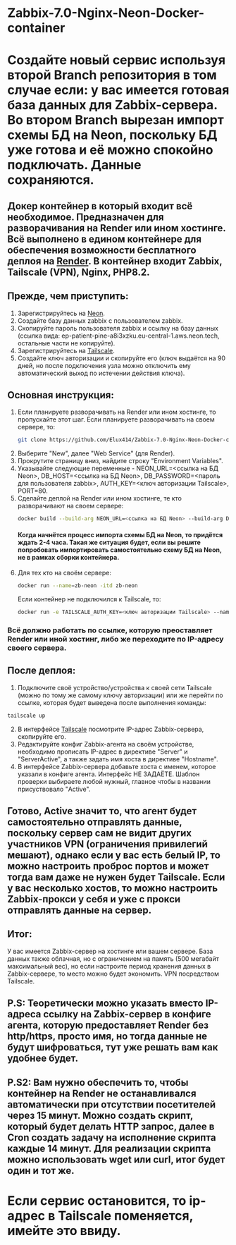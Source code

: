 # Zabbix-7.0-Nginx-Neon-Docker-container

# Создайте новый сервис используя второй Branch репозитория в том случае если: у вас имеется готовая база данных для Zabbix-сервера. Во втором Branch вырезан импорт схемы БД на Neon, поскольку БД уже готова и её можно спокойно подключать. Данные сохраняются.

## Докер контейнер в который входит всё необходимое. Предназначен для разворачивания на Render или ином хостинге. Всё выполнено в едином контейнере для обеспечения возможности бесплатного деплоя на [Render](https://render.com/). В контейнер входит Zabbix, Tailscale (VPN), Nginx, PHP8.2.

## Прежде, чем приступить:

1. Зарегистрируйтесь на [Neon](https://neon.tech/).
2. Создайте базу данных zabbix с пользователем zabbix.
3. Скопируйте пароль пользователя zabbix и ссылку на базу данных (ссылка вида: ep-patient-pine-a8i3xzku.eu-central-1.aws.neon.tech, остальные части не копируйте).
4. Зарегистрируйтесь на [Tailscale](https://tailscale.com/).
5. Создайте ключ авторизации и скопируйте его (ключ выдаётся на 90 дней, но после подключения узла можно отключить ему автоматический выход по истечении действия ключа).

## Основная инструкция:

1. Если планируете разворачивать на Render или ином хостинге, то пропускайте этот шаг. Если планируете разворачивать на своем сервере, то:
   ```bash
   git clone https://github.com/Elux414/Zabbix-7.0-Nginx-Neon-Docker-container
   ```
2. Выберите "New", далее "Web Service" (для Render).
3. Прокрутите страницу вниз, найдите строку "Environment Variables".
4. Указывайте следующие переменные - NEON_URL=<ссылка на БД Neon>, DB_HOST=<ссылка на БД Neon>, DB_PASSWORD=<пароль для пользователя zabbix>, AUTH_KEY=<ключ авторизации Tailscale>, PORT=80.
5. Сделайте деплой на Render или ином хостинге, те кто разворачивают на своем сервере:
   ```bash
   docker build --build-arg NEON_URL=<ссылка на БД Neon> --build-arg DB_HOST=<ссылка на БД Neon> --build-arg DB_PASSWORD=<пароль для пользователя zabbix> --build-arg AUTH_KEY=<ключ авторизации Tailscale> -t zb-neon .
   ```
   #### Когда начнётся процесс импорта схемы БД на Neon, то придётся ждать 2-4 часа. Такая же ситуация будет, если вы решите попробовать импортировать самостоятельно схему БД на Neon, не в рамках сборки контейнера.
6. Для тех кто на своём сервере:
   ```bash
   docker run --name=zb-neon -itd zb-neon
   ```
   Если контейнер не подключился к Tailscale, то:
   ```bash
   docker run -e TAILSCALE_AUTH_KEY=<ключ авторизации Tailscale> --name=zb-neon -itd zb-neon
   ```

### Всё должно работать по ссылке, которую преоставляет Render или иной хостинг, либо же переходите по IP-адресу своего сервера.

## После деплоя:

1. Подключите своё устройство/устройства к своей сети Tailscale (можно по тому же самому ключу авторизации) или же перейти по ссылке, которая будет выведена после выполнения команды:
```bash
tailscale up
```
2. В интерфейсе [Tailscale](https://login.tailscale.com/admin/machines) посмотрите IP-адрес Zabbix-сервера, скопируйте его.
3. Редактируйте конфиг Zabbix-агента на своём устройстве, необходимо прописать IP-адрес в директиве "Server" и "ServerActive", а также задать имя хоста в директиве "Hostname".
4. В интерфейсе Zabbix-сервера добавьте хоста с именем, которое указали в конфиге агента. Интерфейс НЕ ЗАДАЁТЕ. Шаблон проверки выбираете любой нужный, главное чтобы в названии присуствовало "Active".

## Готово, Active значит то, что агент будет самостоятельно отправлять данные, поскольку сервер сам не видит других участников VPN (ограничения привилегий мешают), однако если у вас есть белый IP, то можно настроить проброс портов и может тогда вам даже не нужен будет Tailscale. Если у вас несколько хостов, то можно настроить Zabbix-прокси у себя и уже с прокси отправлять данные на сервер.

## Итог:

У вас имеется Zabbix-сервер на хостинге или вашем сервере. База данных также облачная, но с ограничением на память (500 мегабайт максимальный вес), но если настроите период хранения данных в Zabbix-сервере, то место можно будет экономить. VPN посредством Tailscale.

## P.S: Теоретически можно указать вместо IP-адреса ссылку на Zabbix-сервер в конфиге агента, которую предоставляет Render без http/https, просто имя, но тогда данные не будут шифроваться, тут уже решать вам как удобнее будет.
## P.S2: Вам нужно обеспечить то, чтобы контейнер на Render не останавливался автоматически при отсутствии посетителей через 15 минут. Можно создать скрипт, который будет делать HTTP запрос, далее в Cron создать задачу на исполнение скрипта каждые 14 минут. Для реализации скрипта можно использовать wget или curl, итог будет один и тот же.

# Если сервис остановится, то ip-адрес в Tailscale поменяется, имейте это ввиду. 
